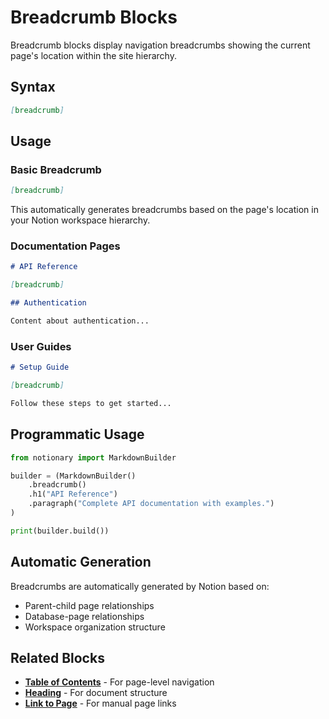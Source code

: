 # Breadcrumb Blocks

Breadcrumb blocks display navigation breadcrumbs showing the current page's location within the site hierarchy.

## Syntax

```markdown
[breadcrumb]
```

## Usage

### Basic Breadcrumb

```markdown
[breadcrumb]
```

This automatically generates breadcrumbs based on the page's location in your Notion workspace hierarchy.

### Documentation Pages

```markdown
# API Reference

[breadcrumb]

## Authentication

Content about authentication...
```

### User Guides

```markdown
# Setup Guide

[breadcrumb]

Follow these steps to get started...
```

## Programmatic Usage

```python
from notionary import MarkdownBuilder

builder = (MarkdownBuilder()
    .breadcrumb()
    .h1("API Reference")
    .paragraph("Complete API documentation with examples.")
)

print(builder.build())
```

## Automatic Generation

Breadcrumbs are automatically generated by Notion based on:

- Parent-child page relationships
- Database-page relationships
- Workspace organization structure

## Related Blocks

- **[Table of Contents](table-of-contents.md)** - For page-level navigation
- **[Heading](heading.md)** - For document structure
- **[Link to Page](link-to-page.md)** - For manual page links
